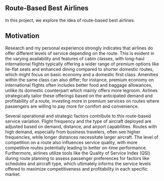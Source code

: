 ## Route-Based Best Airlines

In this project, we explore the idea of route-based best airlines.

## Motivation

Research and my personal experience strongly indicates that airlines do offer different levels of service depending on the route. This is evident in the varying availability and features of cabin classes, with long-haul international flights typically offering a wider range of premium options like lie-flat seats and enhanced dining compared to shorter domestic routes, which might focus on basic economy and a domestic first class. Amenities within the same class can also differ; for instance, premium economy on international flights often includes better food and baggage allowances, unlike its domestic counterpart which mainly offers more legroom. Airlines strategically tailor these offerings based on the anticipated demand and profitability of a route, investing more in premium services on routes where passengers are willing to pay more for comfort and convenience.

Several operational and strategic factors contribute to this route-based service variation. Flight frequency and the type of aircraft deployed are adjusted based on demand, distance, and airport capabilities. Routes with high demand, especially from business travelers, often see higher frequencies, while longer distances necessitate larger aircraft. The level of competition on a route also influences service quality, with more competitive routes potentially leading to better on-time performance. Furthermore, airlines utilize tools like the Quality of Service Index (QSI) during route planning to assess passenger preferences for factors like schedules and aircraft type, which ultimately informs the service levels offered to maximize competitiveness and profitability in each specific market.